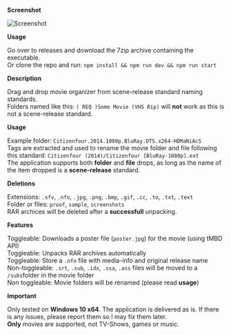 **Screenshot**

![Screenshot](https://i.imgur.com/NOFyITZ.png)



**Usage**

Go over to releases and download the  7zip archive containing the executable.<br>
Or clone the repo and run: `npm install && npm run dev && npm run start`



**Description**

Drag and drop movie organizer from scene-release standard naming standards.<br>
Folders named like this: `( REQ )Some Movie (VHS Rip)` will **not** work as this is not a scene-release standard.



**Usage**

Example folder: `Citizenfour.2014.1080p.BluRay.DTS.x264-HDMaNiAcS`<br>
Tags are extracted and used to rename the movie folder and file following this standard: `Citizenfour (2014)/Citizenfour [BluRay-1080p].ext`<br>
The application supports both **folder** and **file** drops, as long as the name of the item dropped is a **scene-release** standard.



**Deletions**

Extensions: `.sfv`, `.nfo`, `.jpg`, `.png`, `.bmp`, `.gif`, `.cc`, `.to`, `.txt`, `.text`<br>
Folder or files: `proof`, `sample`, `screenshots`<br>
RAR archices will be deleted after a **successfull** unpacking.



**Features**

Toggleable: Downloads a poster file (`poster.jpg`) for the movie (using tMBD API)<br>
Toggleable: Unpacks RAR archives automatically<br>
Toggleable: Store a `.nfo` file with media-info and original release name<br>
Non-toggleable: `.srt`, `.sub`, `.idx`, `.ssa`, `.ass` files will be moved to a `/subs`folder in the movie folder<br>
Non toggleable: Movie folders will be renamed (please read **usage**)



**Important**

Only tested on **Windows 10 x64**. The application is delivered as is. If there is any issues, please report them so I may fix them later.<br>
**Only** movies are supported, not TV-Shows, games or music.

